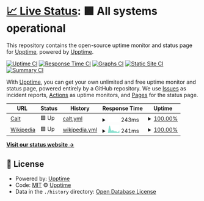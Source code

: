 # [📈 Live Status](https://upptime.github.io/upptime): <!--live status--> **🟩 All systems operational**

This repository contains the open-source uptime monitor and status page for [Upptime](https://upptime.js.org), powered by [Upptime](https://github.com/upptime/upptime).

[![Uptime CI](https://github.com/upptime/upptime/workflows/Uptime%20CI/badge.svg)](https://github.com/upptime/upptime/actions?query=workflow%3A%22Uptime+CI%22)
[![Response Time CI](https://github.com/upptime/upptime/workflows/Response%20Time%20CI/badge.svg)](https://github.com/upptime/upptime/actions?query=workflow%3A%22Response+Time+CI%22)
[![Graphs CI](https://github.com/upptime/upptime/workflows/Graphs%20CI/badge.svg)](https://github.com/upptime/upptime/actions?query=workflow%3A%22Graphs+CI%22)
[![Static Site CI](https://github.com/upptime/upptime/workflows/Static%20Site%20CI/badge.svg)](https://github.com/upptime/upptime/actions?query=workflow%3A%22Static+Site+CI%22)
[![Summary CI](https://github.com/upptime/upptime/workflows/Summary%20CI/badge.svg)](https://github.com/upptime/upptime/actions?query=workflow%3A%22Summary+CI%22)

With [Upptime](https://upptime.js.org), you can get your own unlimited and free uptime monitor and status page, powered entirely by a GitHub repository. We use [Issues](https://github.com/upptime/upptime/issues) as incident reports, [Actions](https://github.com/upptime/upptime/actions) as uptime monitors, and [Pages](https://upptime.github.io/upptime) for the status page.

<!--start: status pages-->
<!-- This summary is generated by Upptime (https://github.com/upptime/upptime) -->
<!-- Do not edit this manually, your changes will be overwritten -->
<!-- prettier-ignore -->
| URL | Status | History | Response Time | Uptime |
| --- | ------ | ------- | ------------- | ------ |
| <img alt="" src="https://favicons.githubusercontent.com/tag-gps.net" height="13"> [Calt](http://tag-gps.net/) | 🟩 Up | [calt.yml](https://github.com/adrianlf/UptimeCalt/commits/HEAD/history/calt.yml) | <details><summary><img alt="Response time graph" src="./graphs/calt/response-time-week.png" height="20"> 243ms</summary><br><a href="https://upptime.github.io/upptime/history/calt"><img alt="Response time 288" src="https://img.shields.io/endpoint?url=https%3A%2F%2Fraw.githubusercontent.com%2Fadrianlf%2FUptimeCalt%2FHEAD%2Fapi%2Fcalt%2Fresponse-time.json"></a><br><a href="https://upptime.github.io/upptime/history/calt"><img alt="24-hour response time 202" src="https://img.shields.io/endpoint?url=https%3A%2F%2Fraw.githubusercontent.com%2Fadrianlf%2FUptimeCalt%2FHEAD%2Fapi%2Fcalt%2Fresponse-time-day.json"></a><br><a href="https://upptime.github.io/upptime/history/calt"><img alt="7-day response time 243" src="https://img.shields.io/endpoint?url=https%3A%2F%2Fraw.githubusercontent.com%2Fadrianlf%2FUptimeCalt%2FHEAD%2Fapi%2Fcalt%2Fresponse-time-week.json"></a><br><a href="https://upptime.github.io/upptime/history/calt"><img alt="30-day response time 245" src="https://img.shields.io/endpoint?url=https%3A%2F%2Fraw.githubusercontent.com%2Fadrianlf%2FUptimeCalt%2FHEAD%2Fapi%2Fcalt%2Fresponse-time-month.json"></a><br><a href="https://upptime.github.io/upptime/history/calt"><img alt="1-year response time 288" src="https://img.shields.io/endpoint?url=https%3A%2F%2Fraw.githubusercontent.com%2Fadrianlf%2FUptimeCalt%2FHEAD%2Fapi%2Fcalt%2Fresponse-time-year.json"></a></details> | <details><summary><a href="https://upptime.github.io/upptime/history/calt">100.00%</a></summary><a href="https://upptime.github.io/upptime/history/calt"><img alt="All-time uptime 100.00%" src="https://img.shields.io/endpoint?url=https%3A%2F%2Fraw.githubusercontent.com%2Fadrianlf%2FUptimeCalt%2FHEAD%2Fapi%2Fcalt%2Fuptime.json"></a><br><a href="https://upptime.github.io/upptime/history/calt"><img alt="24-hour uptime 100.00%" src="https://img.shields.io/endpoint?url=https%3A%2F%2Fraw.githubusercontent.com%2Fadrianlf%2FUptimeCalt%2FHEAD%2Fapi%2Fcalt%2Fuptime-day.json"></a><br><a href="https://upptime.github.io/upptime/history/calt"><img alt="7-day uptime 100.00%" src="https://img.shields.io/endpoint?url=https%3A%2F%2Fraw.githubusercontent.com%2Fadrianlf%2FUptimeCalt%2FHEAD%2Fapi%2Fcalt%2Fuptime-week.json"></a><br><a href="https://upptime.github.io/upptime/history/calt"><img alt="30-day uptime 100.00%" src="https://img.shields.io/endpoint?url=https%3A%2F%2Fraw.githubusercontent.com%2Fadrianlf%2FUptimeCalt%2FHEAD%2Fapi%2Fcalt%2Fuptime-month.json"></a><br><a href="https://upptime.github.io/upptime/history/calt"><img alt="1-year uptime 100.00%" src="https://img.shields.io/endpoint?url=https%3A%2F%2Fraw.githubusercontent.com%2Fadrianlf%2FUptimeCalt%2FHEAD%2Fapi%2Fcalt%2Fuptime-year.json"></a></details>
| <img alt="" src="https://favicons.githubusercontent.com/en.wikipedia.org" height="13"> [Wikipedia](https://en.wikipedia.org) | 🟩 Up | [wikipedia.yml](https://github.com/adrianlf/UptimeCalt/commits/HEAD/history/wikipedia.yml) | <details><summary><img alt="Response time graph" src="./graphs/wikipedia/response-time-week.png" height="20"> 241ms</summary><br><a href="https://upptime.github.io/upptime/history/wikipedia"><img alt="Response time 226" src="https://img.shields.io/endpoint?url=https%3A%2F%2Fraw.githubusercontent.com%2Fadrianlf%2FUptimeCalt%2FHEAD%2Fapi%2Fwikipedia%2Fresponse-time.json"></a><br><a href="https://upptime.github.io/upptime/history/wikipedia"><img alt="24-hour response time 82" src="https://img.shields.io/endpoint?url=https%3A%2F%2Fraw.githubusercontent.com%2Fadrianlf%2FUptimeCalt%2FHEAD%2Fapi%2Fwikipedia%2Fresponse-time-day.json"></a><br><a href="https://upptime.github.io/upptime/history/wikipedia"><img alt="7-day response time 241" src="https://img.shields.io/endpoint?url=https%3A%2F%2Fraw.githubusercontent.com%2Fadrianlf%2FUptimeCalt%2FHEAD%2Fapi%2Fwikipedia%2Fresponse-time-week.json"></a><br><a href="https://upptime.github.io/upptime/history/wikipedia"><img alt="30-day response time 224" src="https://img.shields.io/endpoint?url=https%3A%2F%2Fraw.githubusercontent.com%2Fadrianlf%2FUptimeCalt%2FHEAD%2Fapi%2Fwikipedia%2Fresponse-time-month.json"></a><br><a href="https://upptime.github.io/upptime/history/wikipedia"><img alt="1-year response time 226" src="https://img.shields.io/endpoint?url=https%3A%2F%2Fraw.githubusercontent.com%2Fadrianlf%2FUptimeCalt%2FHEAD%2Fapi%2Fwikipedia%2Fresponse-time-year.json"></a></details> | <details><summary><a href="https://upptime.github.io/upptime/history/wikipedia">100.00%</a></summary><a href="https://upptime.github.io/upptime/history/wikipedia"><img alt="All-time uptime 100.00%" src="https://img.shields.io/endpoint?url=https%3A%2F%2Fraw.githubusercontent.com%2Fadrianlf%2FUptimeCalt%2FHEAD%2Fapi%2Fwikipedia%2Fuptime.json"></a><br><a href="https://upptime.github.io/upptime/history/wikipedia"><img alt="24-hour uptime 100.00%" src="https://img.shields.io/endpoint?url=https%3A%2F%2Fraw.githubusercontent.com%2Fadrianlf%2FUptimeCalt%2FHEAD%2Fapi%2Fwikipedia%2Fuptime-day.json"></a><br><a href="https://upptime.github.io/upptime/history/wikipedia"><img alt="7-day uptime 100.00%" src="https://img.shields.io/endpoint?url=https%3A%2F%2Fraw.githubusercontent.com%2Fadrianlf%2FUptimeCalt%2FHEAD%2Fapi%2Fwikipedia%2Fuptime-week.json"></a><br><a href="https://upptime.github.io/upptime/history/wikipedia"><img alt="30-day uptime 100.00%" src="https://img.shields.io/endpoint?url=https%3A%2F%2Fraw.githubusercontent.com%2Fadrianlf%2FUptimeCalt%2FHEAD%2Fapi%2Fwikipedia%2Fuptime-month.json"></a><br><a href="https://upptime.github.io/upptime/history/wikipedia"><img alt="1-year uptime 100.00%" src="https://img.shields.io/endpoint?url=https%3A%2F%2Fraw.githubusercontent.com%2Fadrianlf%2FUptimeCalt%2FHEAD%2Fapi%2Fwikipedia%2Fuptime-year.json"></a></details>

<!--end: status pages-->

[**Visit our status website →**](https://upptime.github.io/upptime)

## 📄 License

- Powered by: [Upptime](https://github.com/upptime/upptime)
- Code: [MIT](./LICENSE) © [Upptime](https://upptime.js.org)
- Data in the `./history` directory: [Open Database License](https://opendatacommons.org/licenses/odbl/1-0/)
